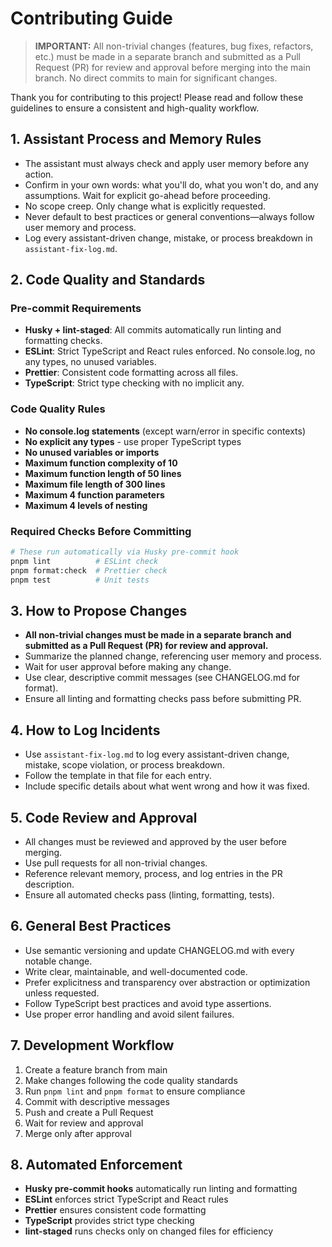 # Contributing Guide

> **IMPORTANT:** All non-trivial changes (features, bug fixes, refactors, etc.) must be made in a separate branch and submitted as a Pull Request (PR) for review and approval before merging into the main branch. No direct commits to main for significant changes.

Thank you for contributing to this project! Please read and follow these guidelines to ensure a consistent and high-quality workflow.

## 1. Assistant Process and Memory Rules

- The assistant must always check and apply user memory before any action.
- Confirm in your own words: what you'll do, what you won't do, and any assumptions. Wait for explicit go-ahead before proceeding.
- No scope creep. Only change what is explicitly requested.
- Never default to best practices or general conventions—always follow user memory and process.
- Log every assistant-driven change, mistake, or process breakdown in `assistant-fix-log.md`.

## 2. Code Quality and Standards

### Pre-commit Requirements

- **Husky + lint-staged**: All commits automatically run linting and formatting checks.
- **ESLint**: Strict TypeScript and React rules enforced. No console.log, no any types, no unused variables.
- **Prettier**: Consistent code formatting across all files.
- **TypeScript**: Strict type checking with no implicit any.

### Code Quality Rules

- **No console.log statements** (except warn/error in specific contexts)
- **No explicit any types** - use proper TypeScript types
- **No unused variables or imports**
- **Maximum function complexity of 10**
- **Maximum function length of 50 lines**
- **Maximum file length of 300 lines**
- **Maximum 4 function parameters**
- **Maximum 4 levels of nesting**

### Required Checks Before Committing

```bash
# These run automatically via Husky pre-commit hook
pnpm lint          # ESLint check
pnpm format:check  # Prettier check
pnpm test          # Unit tests
```

## 3. How to Propose Changes

- **All non-trivial changes must be made in a separate branch and submitted as a Pull Request (PR) for review and approval.**
- Summarize the planned change, referencing user memory and process.
- Wait for user approval before making any change.
- Use clear, descriptive commit messages (see CHANGELOG.md for format).
- Ensure all linting and formatting checks pass before submitting PR.

## 4. How to Log Incidents

- Use `assistant-fix-log.md` to log every assistant-driven change, mistake, scope violation, or process breakdown.
- Follow the template in that file for each entry.
- Include specific details about what went wrong and how it was fixed.

## 5. Code Review and Approval

- All changes must be reviewed and approved by the user before merging.
- Use pull requests for all non-trivial changes.
- Reference relevant memory, process, and log entries in the PR description.
- Ensure all automated checks pass (linting, formatting, tests).

## 6. General Best Practices

- Use semantic versioning and update CHANGELOG.md with every notable change.
- Write clear, maintainable, and well-documented code.
- Prefer explicitness and transparency over abstraction or optimization unless requested.
- Follow TypeScript best practices and avoid type assertions.
- Use proper error handling and avoid silent failures.

## 7. Development Workflow

1. Create a feature branch from main
2. Make changes following the code quality standards
3. Run `pnpm lint` and `pnpm format` to ensure compliance
4. Commit with descriptive messages
5. Push and create a Pull Request
6. Wait for review and approval
7. Merge only after approval

## 8. Automated Enforcement

- **Husky pre-commit hooks** automatically run linting and formatting
- **ESLint** enforces strict TypeScript and React rules
- **Prettier** ensures consistent code formatting
- **TypeScript** provides strict type checking
- **lint-staged** runs checks only on changed files for efficiency
